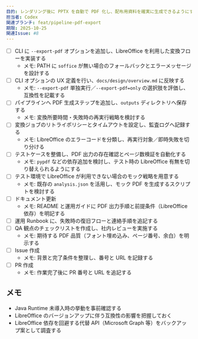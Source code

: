 ```yaml
---
目的: レンダリング後に PPTX を自動で PDF 化し、配布用資料を確実に生成できるようにする
担当者: Codex
関連ブランチ: feat/pipeline-pdf-export
期限: 2025-10-25
関連Issue: #8
---
```


- [ ] CLI に `--export-pdf` オプションを追加し、LibreOffice を利用した変換フローを実装する
  - メモ: PATH に `soffice` が無い場合のフォールバックとエラーメッセージを設計する
- [ ] CLI オプションの UX 定義を行い、`docs/design/overview.md` に反映する
  - メモ: `--export-pdf` 単独実行／`--export-pdf=only` の選択肢を評価し、互換性を記載する
- [ ] パイプラインへ PDF 生成ステップを追加し、`outputs` ディレクトリへ保存する
  - メモ: 変換所要時間・失敗時の再実行戦略を検討する
- [ ] 変換ジョブのリトライポリシーとタイムアウトを設定し、監査ログへ記録する
  - メモ: LibreOffice のエラーコードを分類し、再実行対象／即時失敗を切り分ける
- [ ] テストケースを整備し、PDF 出力の存在確認とページ数検証を自動化する
  - メモ: `pypdf` などの依存追加を検討し、テスト時の LibreOffice 有無を切り替えられるようにする
- [ ] テスト環境で LibreOffice が利用できない場合のモック戦略を用意する
  - メモ: 既存の `analysis.json` を活用し、モック PDF を生成するスクリプトを検討する
- [ ] ドキュメント更新
  - メモ: README と運用ガイドに PDF 出力手順と前提条件（LibreOffice 依存）を明記する
- [ ] 運用 Runbook に、失敗時の復旧フローと連絡手順を追記する
- [ ] QA 観点のチェックリストを作成し、社内レビューを実施する
  - メモ: 期待する PDF 品質（フォント埋め込み、ページ番号、余白）を明示する
- [ ] Issue 作成
  - メモ: 背景と完了条件を整理し、番号と URL を記録する
- [ ] PR 作成
  - メモ: 作業完了後に PR 番号と URL を追記する

## メモ
- Java Runtime 未導入時の挙動を事前確認する
- LibreOffice のバージョンアップに伴う互換性の影響を把握しておく
- LibreOffice 依存を回避する代替 API（Microsoft Graph 等）をバックアップ案として調査する
